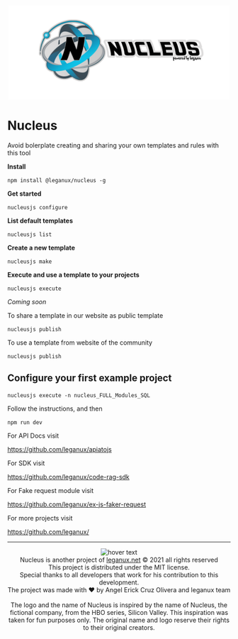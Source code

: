 <center>
<img src="nucleusfull.png" width="500px">
</center>

# Nucleus

Avoid bolerplate creating and sharing your own templates and rules with this tool

**Install**

```
npm install @leganux/nucleus -g
```

**Get started**

```
nucleusjs configure
```

**List default templates**

```
nucleusjs list
```

**Create a new template**

```
nucleusjs make
```

**Execute and use a template to your projects**

```
nucleusjs execute
```

*Coming soon*

To share a template in our website as public template

```
nucleusjs publish
```

To use a template from website of the community

```
nucleusjs publish
```

## Configure your first example project

```
nucleusjs execute -n nucleus_FULL_Modules_SQL
```

Follow the instructions, and then

```
npm run dev
```

For API Docs visit 

https://github.com/leganux/apiatojs

For SDK visit

https://github.com/leganux/code-rag-sdk

For Fake request module visit

https://github.com/leganux/ex-js-faker-request

For more projects visit 

https://github.com/leganux/

<hr>


<p align="center">
    <img src="https://leganux.net/images/circullogo.png" width="100" title="hover text">
    <br>
  Nucleus is another project of  <a href="https://leganux.net">leganux.net</a> &copy; 2021 all rights reserved
    <br>
   This project is distributed under the MIT license. 
    <br>
    Special thanks to all developers that work for his contribution to this development.
<br>
    The project was made with ♥️ by Angel Erick Cruz Olivera and leganux team
<br>
<br>
The logo and the name of Nucleus is inspired by the name of Nucleus, the fictional company, from the HBO series, Silicon Valley. This inspiration was taken for fun purposes only. The original name and logo reserve their rights to their original creators. 
</p>
